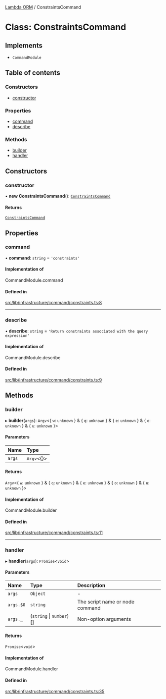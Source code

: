 [Lambda ORM](../README.md) / ConstraintsCommand

# Class: ConstraintsCommand

## Implements

- `CommandModule`

## Table of contents

### Constructors

- [constructor](ConstraintsCommand.md#constructor)

### Properties

- [command](ConstraintsCommand.md#command)
- [describe](ConstraintsCommand.md#describe)

### Methods

- [builder](ConstraintsCommand.md#builder)
- [handler](ConstraintsCommand.md#handler)

## Constructors

### constructor

• **new ConstraintsCommand**(): [`ConstraintsCommand`](ConstraintsCommand.md)

#### Returns

[`ConstraintsCommand`](ConstraintsCommand.md)

## Properties

### command

• **command**: `string` = `'constraints'`

#### Implementation of

CommandModule.command

#### Defined in

[src/lib/infrastructure/command/constraints.ts:8](https://github.com/FlavioLionelRita/lambdaorm-cli/blob/ab0e697/src/lib/infrastructure/command/constraints.ts#L8)

___

### describe

• **describe**: `string` = `'Return constraints associated with the query expression'`

#### Implementation of

CommandModule.describe

#### Defined in

[src/lib/infrastructure/command/constraints.ts:9](https://github.com/FlavioLionelRita/lambdaorm-cli/blob/ab0e697/src/lib/infrastructure/command/constraints.ts#L9)

## Methods

### builder

▸ **builder**(`args`): `Argv`\<\{ `w`: `unknown`  } & \{ `q`: `unknown`  } & \{ `e`: `unknown`  } & \{ `o`: `unknown`  } & \{ `u`: `unknown`  }\>

#### Parameters

| Name | Type |
| :------ | :------ |
| `args` | `Argv`\<{}\> |

#### Returns

`Argv`\<\{ `w`: `unknown`  } & \{ `q`: `unknown`  } & \{ `e`: `unknown`  } & \{ `o`: `unknown`  } & \{ `u`: `unknown`  }\>

#### Implementation of

CommandModule.builder

#### Defined in

[src/lib/infrastructure/command/constraints.ts:11](https://github.com/FlavioLionelRita/lambdaorm-cli/blob/ab0e697/src/lib/infrastructure/command/constraints.ts#L11)

___

### handler

▸ **handler**(`args`): `Promise`\<`void`\>

#### Parameters

| Name | Type | Description |
| :------ | :------ | :------ |
| `args` | `Object` | - |
| `args.$0` | `string` | The script name or node command |
| `args._` | (`string` \| `number`)[] | Non-option arguments |

#### Returns

`Promise`\<`void`\>

#### Implementation of

CommandModule.handler

#### Defined in

[src/lib/infrastructure/command/constraints.ts:35](https://github.com/FlavioLionelRita/lambdaorm-cli/blob/ab0e697/src/lib/infrastructure/command/constraints.ts#L35)
